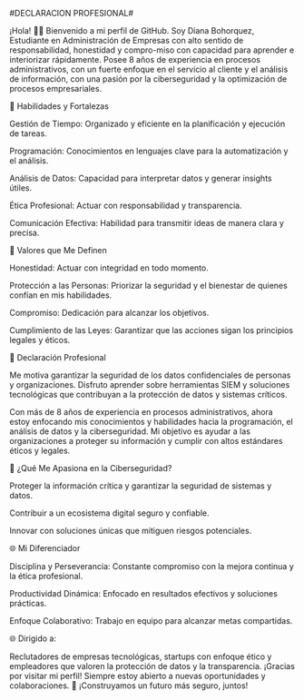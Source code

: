 #DECLARACION PROFESIONAL#

¡Hola! 👋🏻
Bienvenido a mi perfil de GitHub. Soy  Diana Bohorquez, Estudiante en Administración de Empresas con alto sentido de responsabilidad, honestidad y compro-miso con capacidad para aprender e interiorizar rápidamente. Posee 8 años de experiencia en procesos administrativos, con un fuerte enfoque en el servicio al cliente y el análisis de información, con una pasión por la ciberseguridad y la optimización de procesos empresariales.

🔧 Habilidades y Fortalezas

Gestión de Tiempo: Organizado y eficiente en la planificación y ejecución de tareas.

Programación: Conocimientos en lenguajes clave para la automatización y el análisis.

Análisis de Datos: Capacidad para interpretar datos y generar insights útiles.

Ética Profesional: Actuar con responsabilidad y transparencia.

Comunicación Efectiva: Habilidad para transmitir ideas de manera clara y precisa.

💎 Valores que Me Definen

Honestidad: Actuar con integridad en todo momento.

Protección a las Personas: Priorizar la seguridad y el bienestar de quienes confían en mis habilidades.

Compromiso: Dedicación para alcanzar los objetivos.

Cumplimiento de las Leyes: Garantizar que las acciones sigan los principios legales y éticos.

🎨 Declaración Profesional

Me motiva garantizar la seguridad de los datos confidenciales de personas y organizaciones. Disfruto aprender sobre herramientas SIEM y soluciones tecnológicas que contribuyan a la protección de datos y sistemas críticos.

Con más de 8 años de experiencia en procesos administrativos, ahora estoy enfocando mis conocimientos y habilidades hacia la programación, el análisis de datos y la ciberseguridad. Mi objetivo es ayudar a las organizaciones a proteger su información y cumplir con altos estándares éticos y legales.

🔎 ¿Qué Me Apasiona en la Ciberseguridad?

Proteger la información crítica y garantizar la seguridad de sistemas y datos.

Contribuir a un ecosistema digital seguro y confiable.

Innovar con soluciones únicas que mitiguen riesgos potenciales.

🌐 Mi Diferenciador

Disciplina y Perseverancia: Constante compromiso con la mejora continua y la ética profesional.

Productividad Dinámica: Enfocado en resultados efectivos y soluciones prácticas.

Enfoque Colaborativo: Trabajo en equipo para alcanzar metas compartidas.

🌐 Dirigido a:

Reclutadores de empresas tecnológicas, startups con enfoque ético y empleadores que valoren la protección de datos y la transparencia.
¡Gracias por visitar mi perfil! Siempre estoy abierto a nuevas oportunidades y colaboraciones.
💪 ¡Construyamos un futuro más seguro, juntos!
